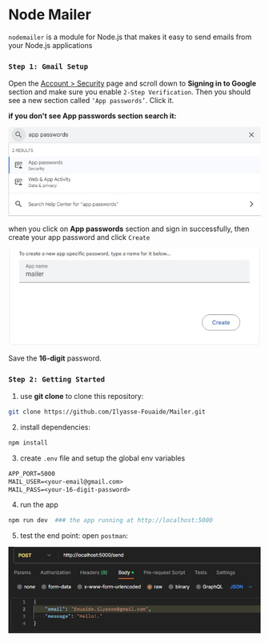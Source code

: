 # Node Mailer

`nodemailer` is a module for Node.js that makes it easy to send emails from your Node.js applications

### `Step 1: Gmail Setup`
Open the [<ins>Account > Security</ins>](https://myaccount.google.com/security) page and scroll down to **Signing in to Google** section and make sure you enable `2-Step Verification`. Then you should see a new section called `‘App passwords’`. Click it.

**if you don't see App passwords section search it:**

![App](./assets/appPass.jpg)  

when you click on **App passwords** section and sign in successfully, then create your app password and click `Create`

![App](./assets/create.jpg)

Save the **16-digit** password.

### `Step 2: Getting Started`

1. use **git clone** to clone this repository:
```bash
git clone https://github.com/Ilyasse-Fouaide/Mailer.git
```

2. install dependencies:
```bash
npm install
```

3. create `.env` file and setup the global env variables
```
APP_PORT=5000
MAIL_USER=<your-email@gmail.com>
MAIL_PASS=<your-16-digit-password>
```

4. run the app
```bash
npm run dev  ### the app running at http://localhost:5000
```

5. test the end point: open `postman`:

![postman](./assets//postman.jpg)